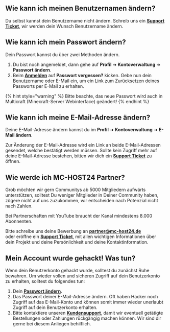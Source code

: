 ## Wie kann ich meinen Benutzernamen ändern?

Du selbst kannst dein Benutzername nicht ändern. Schreib uns ein [**Support Ticket**](https://mc-host24.de/ticket/create), wir werden dein Wunsch Benutzername ändern.


## Wie kann ich mein Passwort ändern?

Dein Passwort kannst du über zwei Methoden ändern.

1. Du bist noch angemeldet, dann gehe auf **Profil** ➜ **Kontoverwaltung** ➜ **Passwort ändern**.
2. Beim [**Anmelden**](https://mc-host24.de/) auf **Passwort vergessen?** kicken.
   Gebe nun dein Benutzername oder E-Mail ein, um ein Link zum Zurücksetzen deines Passworts per E-Mail zu erhalten.

{% hint style="warning" %}
Bitte beachte, das neue Passwort wird auch in Multicraft (Minecraft-Server Webinterface) geändert!
{% endhint %}


## Wie kann ich meine E-Mail-Adresse ändern?

Deine E-Mail-Adresse ändern kannst du im **Profil** ➜ **Kontoverwaltung** ➜ **E-Mail ändern**.

Zur Änderung der E-Mail-Adresse wird ein Link an beide E-Mail-Adressen gesendet, welche bestätigt werden müssen.
Sollte kein Zugriff mehr auf deine E-Mail-Adresse bestehen, bitten wir dich ein [**Support Ticket**](https://mc-host24.de/ticket/create) zu öffnen.


## Wie werde ich MC-HOST24 Partner?

Grob möchten wir gern Communitys ab 5000 Mitgliedern aufwärts unterstützen,
solltest Du weniger Mitglieder in Deiner Community haben, zögere nicht auf uns zuzukommen, wir entscheiden nach Potenzial nicht nach Zahlen.

Bei Partnerschaften mit YouTube braucht der Kanal mindestens 8.000 Abonnenten.

Bitte schreibe uns deine Bewerbung an **partner@mc-host24.de** oder eröffne ein [**Support Ticket**](https://mc-host24.de/ticket/create), mit allen wichtigen Informationen über dein Projekt und deine Persönlichkeit und deine Kontaktinformation.


## Mein Account wurde gehackt! Was tun?

Wenn dein Benutzerkonto gehackt wurde, solltest du zunächst Ruhe bewahren. Um wieder vollen und sicheren Zugriff auf dein Benutzerkonto zu erhalten, solltest du folgendes tun:

1. Dein [**Passwort ändern**](https://docs.mc-host24.de/docs/allgemein/benutzer#wie-kann-ich-mein-passwort-aendern).
2. Das Passwort deiner E-Mail-Adresse ändern. Oft haben Hacker noch Zugriff auf das E-Mail-Konto und können somit immer wieder unerlaubt Zugriff auf dein Benutzerkonto erhalten.
3. Bitte kontaktiere unseren [**Kundensupport**](https://mc-host24.de/support), damit wir eventuell getätigte Bestellungen oder Zahlungen rückgängig machen können. Wir sind dir gerne bei diesem Anliegen behilflich.
